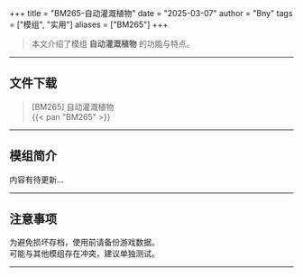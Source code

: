 +++
title = "BM265-自动灌溉植物"
date = "2025-03-07"
author = "Bny"
tags = ["模组", "实用"]
aliases = ["BM265"]
+++

> 本文介绍了模组 **自动灌溉植物** 的功能与特点。

---

## 文件下载

> [BM265] 自动灌溉植物  
{{< pan "BM265" >}}  

---

## 模组简介

>  
内容有待更新...  

---

## 注意事项

>  
为避免损坏存档，使用前请备份游戏数据。  
可能与其他模组存在冲突，建议单独测试。  

---

